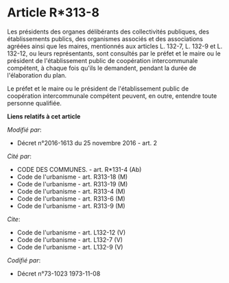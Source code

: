 # Article R*313-8

Les présidents des organes délibérants des collectivités publiques, des établissements publics, des organismes associés et
des associations agréées ainsi que les maires, mentionnés aux articles L. 132-7, L. 132-9 et L. 132-12, ou leurs
représentants, sont consultés par le préfet et le maire ou le président de l'établissement public de coopération
intercommunale compétent, à chaque fois qu'ils le demandent, pendant la durée de l'élaboration du plan. 

Le préfet et le maire ou le président de l'établissement public de coopération intercommunale compétent peuvent, en outre,
entendre toute personne qualifiée.

**Liens relatifs à cet article**

_Modifié par_:

  - Décret n°2016-1613 du 25 novembre 2016 - art. 2

_Cité par_:

  - CODE DES COMMUNES. - art. R*131-4 (Ab)
  - Code de l'urbanisme - art. R313-18 (M)
  - Code de l'urbanisme - art. R313-19 (M)
  - Code de l'urbanisme - art. R313-4 (M)
  - Code de l'urbanisme - art. R313-6 (M)
  - Code de l'urbanisme - art. R313-9 (M)

_Cite_:

  - Code de l'urbanisme - art. L132-12 (V)
  - Code de l'urbanisme - art. L132-7 (V)
  - Code de l'urbanisme - art. L132-9 (V)

_Codifié par_:

  - Décret n°73-1023 1973-11-08
